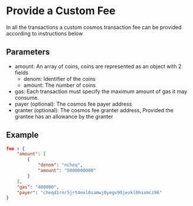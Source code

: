 # Provide a Custom Fee

In all the transactions a custom cosmos transaction fee can be provided according to instructions below

## Parameters

* amount: An array of coins, coins are represented as an object with 2 fields
    * denom: Identifier of the coins
    * amount: The number of coins
* gas: Each transaction must specify the maximum amount of gas it may consume.
* payer (optional): The cosmos fee payer address
* granter (optional): The cosmos fee granter address, Provided the grantee has an allowance by the granter

## Example

```json
fee : {
    "amount": [
        {
            "denom": "ncheq",
            "amount": "5000000000"
        }
    ],
    "gas": "400000",
    "payer": "cheqd1rnr5jrt4exl0samwj0yegv99jeskl0hsxmcz96"
}
```
